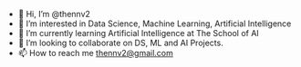 - 👋 Hi, I’m @thennv2
- 👀 I’m interested in Data Science, Machine Learning, Artificial Intelligence
- 🌱 I’m currently learning Artificial Intelligence at The School of AI
- 💞️ I’m looking to collaborate on DS, ML and AI Projects.
- 📫 How to reach me thennv2@gmail.com

<!---
thennv2/thennv2 is a ✨ special ✨ repository because its `README.md` (this file) appears on your GitHub profile.
You can click the Preview link to take a look at your changes.
--->
